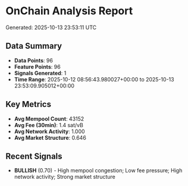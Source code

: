 # OnChain Analysis Report
Generated: 2025-10-13 23:53:11 UTC

## Data Summary
- **Data Points**: 96
- **Feature Points**: 96
- **Signals Generated**: 1
- **Time Range**: 2025-10-12 08:56:43.980027+00:00 to 2025-10-13 23:53:09.905012+00:00

## Key Metrics
- **Avg Mempool Count**: 43152
- **Avg Fee (30min)**: 1.4 sat/vB
- **Avg Network Activity**: 1.000
- **Avg Market Structure**: 0.646

## Recent Signals
- **BULLISH** (0.70) - High mempool congestion; Low fee pressure; High network activity; Strong market structure
